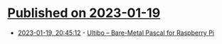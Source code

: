 # [Published on 2023-01-19](index.md)

* [2023-01-19, 20:45:12](https://news.ycombinator.com/item?id=34445367) - [Ultibo – Bare-Metal Pascal for Raspberry Pi](https://ultibo.org/make/)
